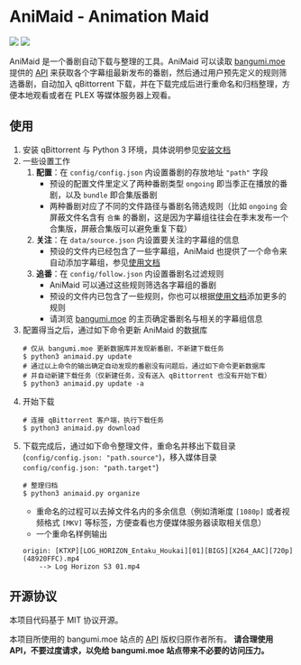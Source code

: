 # AniMaid - Animation Maid

![](https://img.shields.io/github/languages/top/thenetadmin/animaid)
![](https://img.shields.io/github/license/thenetadmin/animaid)

AniMaid 是一个番剧自动下载与整理的工具。AniMaid 可以读取 [bangumi.moe](https://bangumi.moe) 提供的 [API](https://github.com/BangumiMoe) 来获取各个字幕组最新发布的番剧，然后通过用户预先定义的规则筛选番剧，自动加入 qBittorrent 下载，并在下载完成后进行重命名和归档整理，方便本地观看或者在 PLEX 等媒体服务器上观看。

## 使用

1. 安装 qBittorrent 与 Python 3 环境，具体说明参见[安装文档](./docs/README.md)
2. 一些设置工作
   1. **配置**：在 `config/config.json` 内设置番剧的存放地址 `"path"` 字段
      - 预设的配置文件里定义了两种番剧类型 `ongoing` 即当季正在播放的番剧，以及 `bundle` 即合集版番剧
      - 两种番剧对应了不同的文件路径与番剧名筛选规则（比如 `ongoing` 会屏蔽文件名含有 `合集` 的番剧，这是因为字幕组往往会在季末发布一个合集版，屏蔽合集版可以避免重复下载）
   2. **关注**：在 `data/source.json` 内设置要关注的字幕组的信息
      - 预设的文件内已经包含了一些字幕组，AniMaid 也提供了一个命令来自动添加字幕组，参见[使用文档](./docs/README.md)
   3. **追番**：在 `config/follow.json` 内设置番剧名过滤规则
      - AniMaid 可以通过这些规则筛选各字幕组的番剧
      - 预设的文件内已包含了一些规则，你也可以根据[使用文档](./docs/README.md)添加更多的规则
      - 请浏览 [bangumi.moe](https://bangumi.moe) 的主页确定番剧名与相关的字幕组信息
3. 配置得当之后，通过如下命令更新 AniMaid 的数据库
   ```shell
   # 仅从 bangumi.moe 更新数据库并发现新番剧，不新建下载任务
   $ python3 animaid.py update
   # 通过以上命令的输出确定自动发现的番剧没有问题后，通过如下命令更新数据库
   # 并自动新建下载任务（仅新建任务，没有送入 qBittorrent 也没有开始下载）
   $ python3 animaid.py update -a
   ```
4. 开始下载
   ```shell
   # 连接 qBittorrent 客户端，执行下载任务
   $ python3 animaid.py download
   ```
5. 下载完成后，通过如下命令整理文件，重命名并移出下载目录 (`config/config.json: "path.source"`)，移入媒体目录`config/config.json: "path.target"`)
   ```shell
   # 整理归档
   $ python3 animaid.py organize
   ```
   - 重命名的过程可以去掉文件名内的多余信息（例如清晰度 `[1080p]` 或者视频格式 `[MKV]` 等标签，方便查看也方便媒体服务器读取相关信息）
   - 一个重命名样例输出
    ```shell
    origin: [KTXP][LOG_HORIZON_Entaku_Houkai][01][BIG5][X264_AAC][720p](48920FFC).mp4 
        --> Log Horizon S3 01.mp4
    ```



## 开源协议

本项目代码基于 MIT 协议开源。

本项目所使用的 bangumi.moe 站点的 [API](https://github.com/BangumiMoe) 版权归原作者所有。
**请合理使用 API，不要过度请求，以免给 bangumi.moe 站点带来不必要的访问压力。**

